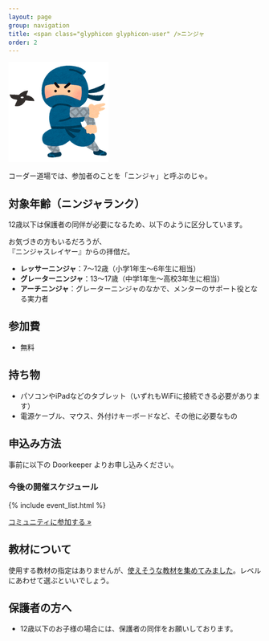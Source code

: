 ```yaml
---
layout: page
group: navigation
title: <span class="glyphicon glyphicon-user" />ニンジャ
order: 2
---
```


<img src="/images/ninja_syuriken_man.png" alt="ninja_syuriken_man" />

コーダー道場では、参加者のことを「ニンジャ」と呼ぶのじゃ。

## 対象年齢（ニンジャランク）

12歳以下は保護者の同伴が必要になるため、以下のように区分しています。

<div class="alert alert-warning pull-right" role="alert">
お気づきの方もいるだろうが、<br />
『ニンジャスレイヤー』からの拝借だ。
</div>

- **レッサーニンジャ**：7〜12歳（小学1年生～6年生に相当）
- **グレーターニンジャ**：13〜17歳（中学1年生～高校3年生に相当）
- **アーチニンジャ**：グレーターニンジャのなかで、メンターのサポート役となる実力者

## 参加費

* 無料

## 持ち物

* パソコンやiPadなどのタブレット（いずれもWiFiに接続できる必要があります）
* 電源ケーブル、マウス、外付けキーボードなど、その他に必要なもの

## 申込み方法

事前に以下の Doorkeeper よりお申し込みください。

### 今後の開催スケジュール

{% include event_list.html %}

  <p><a class="btn btn-primary btn-lg" href="https://coderdojo-suginami.doorkeeper.jp/member/new" role="button">コミュニティに参加する &raquo;</a></p>

## 教材について

使用する教材の指定はありませんが、[使えそうな教材を集めてみました](/materials)。レベルにあわせて選ぶといいでしょう。

## 保護者の方へ

* 12歳以下のお子様の場合には、保護者の同伴をお願いしております。

